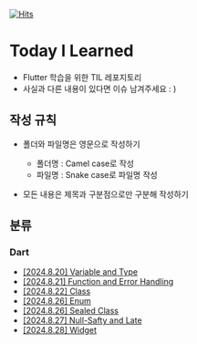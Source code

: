 [![Hits](https://hits.seeyoufarm.com/api/count/incr/badge.svg?url=https%3A%2F%2Fgithub.com%2F9oHigh%2Fusket.Flutter-TIL&count_bg=%2379C83D&title_bg=%23555555&icon=&icon_color=%23E7E7E7&title=hits&edge_flat=false)](https://hits.seeyoufarm.com)
# Today I Learned
* Flutter 학습을 위한 TIL 레포지토리
* 사실과 다른 내용이 있다면 이슈 남겨주세요 : )

## 작성 규칙
* 폴더와 파일명은 영문으로 작성하기
  * 폴더명 : Camel case로 작성
  * 파일명 : Snake case로 파일명 작성

* 모든 내용은 제목과 구분점으로만 구분해 작성하기

## 분류

### Dart
* [[2024.8.20] Variable and Type](https://github.com/9oHigh/usket.Flutter-TIL/blob/main/Dart/variable_and_type.md)
* [[2024.8.21] Function and Error Handling](https://github.com/9oHigh/usket.Flutter-TIL/blob/main/Dart/function_and_error_handling.md)
* [[2024.8.22] Class](https://github.com/9oHigh/usket.Flutter-TIL/blob/main/Dart/class.md)
* [[2024.8.26] Enum](https://github.com/9oHigh/usket.Flutter-TIL/blob/main/Dart/enum.md)
* [[2024.8.26] Sealed Class](https://github.com/9oHigh/usket.Flutter-TIL/blob/main/Dart/enum.md)
* [[2024.8.27] Null-Safty and Late](https://github.com/9oHigh/usket.Flutter-TIL/blob/main/Dart/null_safety_and_late.md)
* [[2024.8.28] Widget](https://github.com/9oHigh/usket.Flutter-TIL/blob/main/widget/widget.md)